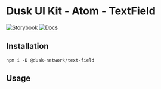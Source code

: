 # Dusk UI Kit - Atom - TextField

[![Storybook](https://img.shields.io/badge/Storybook-Component_Playground-%23FF4785?style=flat&text-field=storybook)](https://dusk-network.github.io/dusk-ui-kit/?path=/story/components-atoms-text-field)
[![Docs](https://img.shields.io/badge/Documentation-%235E35CF?style=flat)](https://dusk-network.github.io/dusk-ui-kit/docs/components/atoms/text-field)

## Installation

```
npm i -D @dusk-network/text-field
```

## Usage

<!-- MARKDOWN-AUTO-DOCS:START (CODE:src=../../../examples/src/atoms/TextField_01.svelte) -->
<!-- MARKDOWN-AUTO-DOCS:END -->
